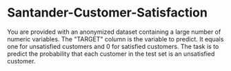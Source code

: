 # Santander-Customer-Satisfaction
You are provided with an anonymized dataset containing a large number of numeric variables. The "TARGET" column is the variable to predict. It equals one for unsatisfied customers and 0 for satisfied customers. The task is to predict the probability that each customer in the test set is an unsatisfied customer.
